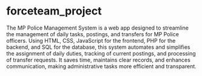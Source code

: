 # forceteam_project
The MP Police Management System is a web app designed to streamline the management of daily tasks, postings, and transfers for MP Police officers. Using HTML, CSS, JavaScript for the frontend, PHP for the backend, and SQL for the database, this system automates and simplifies the assignment of daily duties, tracking of current postings, and processing of transfer requests. It saves time, maintains clear records, and enhances communication, making administrative tasks more efficient and transparent.
